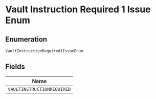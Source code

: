 
# Vault Instruction Required 1 Issue Enum

## Enumeration

`VaultInstructionRequired1IssueEnum`

## Fields

| Name |
|  --- |
| `VAULTINSTRUCTIONREQUIRED` |

